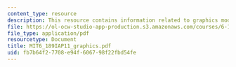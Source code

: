 ```yaml
---
content_type: resource
description: This resource contains information related to graphics module reference.
file: https://ol-ocw-studio-app-production.s3.amazonaws.com/courses/6-189-a-gentle-introduction-to-programming-using-python-january-iap-2011/fb7b64f27708e94f606798f22fbd54fe_MIT6_189IAP11_graphics.pdf
file_type: application/pdf
resourcetype: Document
title: MIT6_189IAP11_graphics.pdf
uid: fb7b64f2-7708-e94f-6067-98f22fbd54fe
---
```

